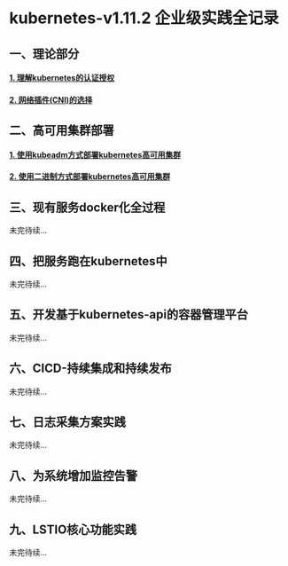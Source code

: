 # kubernetes-v1.11.2 企业级实践全记录

## 一、理论部分
#### [1. 理解kubernetes的认证授权][1]
#### [2. 网络插件(CNI)的选择][2]
## 二、高可用集群部署
#### [1. 使用kubeadm方式部署kubernetes高可用集群][4]
#### [2. 使用二进制方式部署kubernetes高可用集群][3]
## 三、现有服务docker化全过程
未完待续...
## 四、把服务跑在kubernetes中
未完待续...
## 五、开发基于kubernetes-api的容器管理平台
未完待续...
## 六、CICD-持续集成和持续发布
未完待续...
## 七、日志采集方案实践
未完待续...
## 八、为系统增加监控告警
未完待续...
## 九、LSTIO核心功能实践
未完待续...


[1]:https://gitee.com/pa/kubernetes/blob/master/docs/auth.md
[2]:https://gitee.com/pa/kubernetes/blob/master/docs/cni.md
[3]:https://gitee.com/pa/kubernetes-ha-binary
[4]:https://gitee.com/pa/kubernetes-ha-kubeadm
